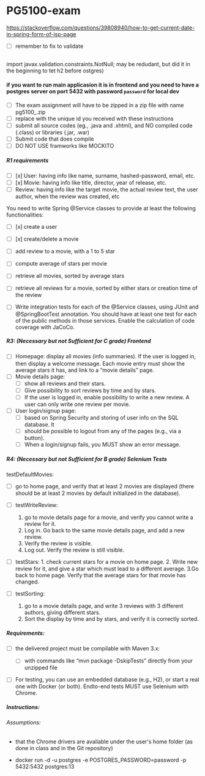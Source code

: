 # PG5100-exam
https://stackoverflow.com/questions/39808940/how-to-get-current-date-in-spring-form-of-jsp-page
* [ ] remember to fix to validate
## 

import javax.validation.constraints.NotNull;
may be redudant, but did it in the beginning to tet h2 before ostgres) 
#### if you want to run main applicasion it is in frontend and you need to have a postgres server on port 5432 with password `password` for local dev

* [ ] The exam assignment will have to be zipped in a zip file with name pg5100_<id>.zip
* [ ] replace <id> with the unique id you received with these instructions
* [ ] submit all source codes (eg., .java and .xhtml), and NO compiled code (.class) or libraries (.jar, .war)
* [ ] Submit code that does compile
* [ ] DO NOT USE framworks like MOCKITO

##### R1 requirements 
* [ ] [x] User: having info like name, surname, hashed-password, email, etc.
* [ ] [x] Movie: having info like title, director, year of release, etc.
* [ ] Review: having info like the target movie, the actual review text, the user author, when the
  review was created, etc

You need to write Spring @Service classes to provide at least the following functionalities:

* [ ] [x] create a user
* [ ] [x] create/delete a movie
* [ ] add review to a movie, with a 1 to 5 star
* [ ] compute average of stars per movie
* [ ] retrieve all movies, sorted by average stars
* [ ] retrieve all reviews for a movie, sorted by either stars or creation time of the review

* [ ] Write integration tests for each of the @Service classes, using JUnit and @SpringBootTest annotation. You
  should have at least one test for each of the public methods in those services. Enable the calculation of
  code coverage with JaCoCo.

##### R3: (Necessary but not Sufficient for C grade) Frontend

* [ ] Homepage: display all movies (info summaries). If the user is logged in, then display a welcome
  message. Each movie entry must show the average stars it has, and link to a “movie details”
  page.
* [ ] Movie details page:
    * [ ] show all reviews and their stars. 
    * [ ] Give possibility to sort reviews by time and
          by stars. 
    * [ ] If the user is logged in, enable possibility to write a new review. A user can only write
          one review per movie.
      
* [ ] User login/signup page:
  * [ ] based on Spring Security and storing of user info on the SQL database. It
  * [ ] should be possible to logout from any of the pages (e.g., via a button). 
  * [ ] When a login/signup fails, you MUST show an error message.

##### R4: (Necessary but not Sufficient for B grade) Selenium Tests

testDefaultMovies: 
  * [ ] go to home page, and verify that at least 2 movies are displayed (there
        should be at least 2 movies by default initialized in the database).
    
* [ ] testWriteReview:
    1.  go to movie details page for a movie, and verify you cannot write a review for
        it. 
    2. Log in. Go back to the same movie details page, and add a new review. 
    3. Verify the review is visible.
    4. Log out. Verify the review is still visible.
  
* [ ] testStars: 
      1. check current stars for a movie on home page. 
      2. Write new review for it, and give a star
          which must lead to a different average. 
      3.Go back to home page. Verify that the average stars for
        that movie has changed.

* [ ] testSorting: 
  1. go to a movie details page, and write 3 reviews with 3 different authors, giving
  different stars. 
  2. Sort the display by time and by stars, and verify it is correctly sorted.




##### Requirements:

* [ ] the delivered project must be compilable with Maven 3.x:
    * [ ] with commands like “mvn package -DskipTests”
  directly from your unzipped file

* [ ] For testing, you can use an embedded database (e.g., H2), or start a real one with Docker (or both). Endto-end tests MUST use Selenium with Chrome.





##### Instructions:

###### Assumptions:
* that the Chrome drivers are
available under the user's home folder (as done in class and in the Git repository)

- docker run -d -u postgres -e POSTGRES_PASSWORD=password -p 5432:5432 postgres:13
